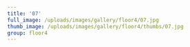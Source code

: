 ```yaml
---
title: '07'
full_image: /uploads/images/gallery/floor4/07.jpg
thumb_image: /uploads/images/gallery/floor4/thumbs/07.jpg
group: floor4
---
```


